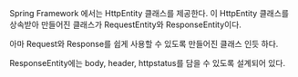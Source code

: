 Spring Framework 에서는 HttpEntity 클래스를 제공한다.
이 HttpEntity 클래스를 상속받아 만들어진 클래스가 RequestEntity와 ResponseEntity이다.

아마 Request와 Response를 쉽게 사용할 수 있도록 만들어진 클래스 인듯 하다.

ResponseEntity에는 body, header, httpstatus를 담을 수 있도록 설계되어 있다.

